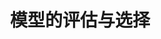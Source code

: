 ---
title: '模型的评估与选择'
layout: post
tags:
    - machine learning
    - model selection
    - BIC
    - AIC
    - ESL
    - 转载
---